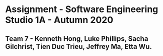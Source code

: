 # Assignment - Software Engineering Studio 1A - Autumn 2020 
## Team 7 - Kenneth Hong, Luke Phillips, Sacha Gilchrist, Tien Duc Trieu, Jeffrey Ma, Etta Wu.
